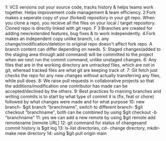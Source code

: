 1: VCS versions out your source code, tracks history & helps teams work together. Helps improvement code management & team efficiency. 
2:Fork makes a seperate copy of your (forked) repository in your git repo. When you clone a repo, you recieve all the files on your local / target repository. Cloned repo is directly linked with git repo. F
3:Branches are created for adding new/extended features, bug fixes & to work independently. 
4.Fork makes an independent copy unlike branch, i.e. any change/modification/deletion to original repo doesn't affect fork repo. A branch content can differ depending on needs.
5: Staged changes(added to the staging area through add command) will be committed to the project when we next run the commit command, unlike unstaged changes.
6: Any files that are in the working directory are untracked files, which are not in git, wheread tracked files are what git are keeping track of.
7: Git fetch just checks the repo for any new changes without actually transferring any files, while pull does. 
8: We raise pull requests in collaborative projects so that the additions/modification one contributor has made can be accepted/declined by the others. 
9: Best practices fo rnaming branches and writing commits is to start by what type of commit it is (fix, feat or chore) followed by what changes were made and for what purpose
10: new branch- $git branch "branchname", switch to different branch- $git checkout "branchname", both can be combined by using $git checkout -b "branchname"
11: yes we can add a new remote by using $git remote add remotename [remote URL]
12: git command for status of changesand commit history is $git log
13: ls-list directories, cd- change directory, mkdir- make new directory
14: using $git pull origin main